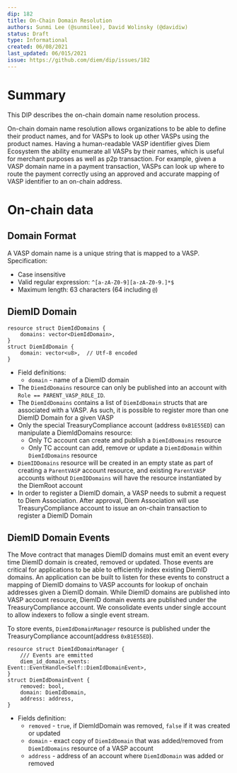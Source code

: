 ```yaml
---
dip: 182
title: On-Chain Domain Resolution
authors: Sunmi Lee (@sunmilee), David Wolinsky (@davidiw)
status: Draft
type: Informational
created: 06/08/2021
last_updated: 06/015/2021
issue: https://github.com/diem/dip/issues/182
---
```


# Summary

This DIP describes the on-chain domain name resolution process.

On-chain domain name resolution allows organizations to be able to define their product names, and for VASPs to look up other VASPs using the product names.
Having a human-readable VASP identifier gives Diem Ecosystem the ability enumerate all VASPs by their names, which is useful for merchant purposes as well as p2p transaction.
For example, given a VASP domain name in a payment transaction, VASPs can look up where to route the payment correctly using an approved and accurate mapping of VASP identifier to an on-chain address.

# On-chain data

## Domain Format
A VASP domain name is a unique string that is mapped to a VASP. Specification:
* Case insensitive
* Valid regular expression: `^[a-zA-Z0-9][a-zA-Z0-9.]*$`
* Maximum length: 63 characters (64 including `@`)

## DiemID Domain

```
resource struct DiemIdDomains {
    domains: vector<DiemIdDomain>,
}
struct DiemIdDomain {
    domain: vector<u8>,  // Utf-8 encoded
}
```
* Field definitions:
    * `domain` - name of a DiemID domain
* The `DiemIdDomains` resource can only be published into an account with `Role == PARENT_VASP_ROLE_ID`.
* The `DiemIdDomains` contains a list of `DiemIdDomain` structs that are associated with a VASP. As such, it is possible to register more than one DiemID Domain for a given VASP
* Only the special TreasuryCompliance account (address `0xB1E55ED`) can manipulate a DiemIdDomains resource:
    * Only TC account can create and publish a `DiemIdDomains` resource
    * Only TC account can add, remove or update a `DiemIdDomain` within `DiemIdDomains` resource
* `DiemIDDomains` resource will be created in an empty state as part of creating a `ParentVASP` account resource, and existing `ParentVASP` accounts without `DiemIDDomains` will have the resource instantiated by the DiemRoot account
* In order to register a DiemID domain, a VASP needs to submit a request to Diem Association. After approval, Diem Association will use TreasuryCompliance account to issue an on-chain transaction to register a DiemID Domain

## DiemID Domain Events

The Move contract that manages DiemID domains must emit an event every time DiemID domain is created, removed or updated. Those events are critical for applications to be able to efficiently index existing DiemID domains.
An application can be built to listen for these events to construct a mapping of DiemID domains to VASP accounts for lookup of onchain addresses given a DiemID domain.
While DiemID domains are published into VASP account resource, DiemID domain events are published under the TreasuryCompliance account. We consolidate events under single account to allow indexers to follow a single event stream.

To store events, `DiemIdDomainManager` resource is published under the TreasuryCompliance account(address `0xB1E55ED`).

```
resource struct DiemIdDomainManager {
    /// Events are emmitted 
    diem_id_domain_events: Event::EventHandle<Self::DiemIdDomainEvent>,
}
struct DiemIdDomainEvent {
    removed: bool,
    domain: DiemIdDomain,
    address: address,
}
```  

* Fields definition:
    * `removed` - `true`, if DiemIdDomain was removed, `false` if it was created or updated
    * `domain` - exact copy of `DiemIdDomain` that was added/removed from `DiemIdDomains` resource of a VASP account
    * `address` - address of an account where `DiemIdDomain` was added or removed
